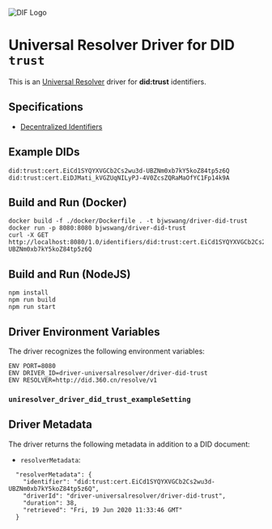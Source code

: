 ![DIF Logo](https://raw.githubusercontent.com/decentralized-identity/universal-resolver/master/docs/logo-dif.png)

# Universal Resolver Driver for DID `trust`

This is an [Universal Resolver](https://github.com/decentralized-identity/universal-resolver/) driver for **did:trust** identifiers.

## Specifications

* [Decentralized Identifiers](https://w3c.github.io/did-core/)

## Example DIDs

```
did:trust:cert.EiCd1SYQYXVGCb2Cs2wu3d-UBZNm0xb7kY5koZ84tp5z6Q
did:trust:cert.EiDJMati_kVGZUqNILyPJ-4V0ZcsZQRaMaOfYC1Fp14k9A
```

## Build and Run (Docker)

```
docker build -f ./docker/Dockerfile . -t bjwswang/driver-did-trust
docker run -p 8080:8080 bjwswang/driver-did-trust
curl -X GET http://localhost:8080/1.0/identifiers/did:trust:cert.EiCd1SYQYXVGCb2Cs2wu3d-UBZNm0xb7kY5koZ84tp5z6Q
```

## Build and Run (NodeJS)

```
npm install 
npm run build
npm run start
```

## Driver Environment Variables

The driver recognizes the following environment variables:

```
ENV PORT=8080
ENV DRIVER_ID=driver-universalresolver/driver-did-trust
ENV RESOLVER=http://did.360.cn/resolve/v1
```

### `uniresolver_driver_did_trust_exampleSetting`


## Driver Metadata

The driver returns the following metadata in addition to a DID document:

* `resolverMetadata`: 

```
  "resolverMetadata": {
    "identifier": "did:trust:cert.EiCd1SYQYXVGCb2Cs2wu3d-UBZNm0xb7kY5koZ84tp5z6Q",
    "driverId": "driver-universalresolver/driver-did-trust",
    "duration": 38,
    "retrieved": "Fri, 19 Jun 2020 11:33:46 GMT"
  }
```
